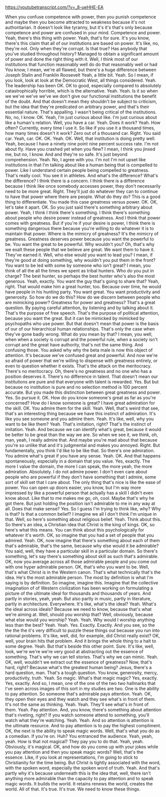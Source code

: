 https://youtubetranscript.com/?v=_8-ueHHE-EA

 When you confuse competence with power, then you punish competence and maybe then you become attracted to weakness because it's not authoritarian. It doesn't look like tyranny, but it's it's that's only because competence and power are confused in your mind. Competence and power. Yeah, there's this thing with power. Yeah, that's for sure. It's you know, there's this claim that all of our institutions are based on power. It's like, no, they're not. Only when they're corrupt. Is that true? Has anybody that you've studied throughout history? Managed to obtain a significant amount of power and done the right thing with it. Well, I think most of our institutions that function reasonably well do do that reasonably well or had You know, I mean, we're all flawed, but there's a huge difference between Joseph Stalin and Franklin Roosevelt Yeah, a little bit. Yeah. So I mean, if you look, look at look at the Democratic West, all things considered. Yeah. The leadership has been OK. OK to good, especially compared to absolutely catastrophically horrible, which is the alternative. Yeah. Yeah. Is it so when we we've we've we've we don't give our functional institutions the benefit of the doubt. And that doesn't mean they shouldn't be subject to criticism, but the idea that they're predicated on arbitrary power, and that's their essential nature. That's appalling. I wasn't being critical of the institutions. No, no, I know. OK. Yeah, I'm just curious about like. I'm just curious about like a human's relation. Well, you have a car. Yeah. Does it work? Yeah. How often? Currently, every time I use it. So like if you use it a thousand times, how many times doesn't it work? Zero out of a thousand car. Right. You said car. Yeah, car. OK. OK. Yeah. OK. Well, that institution is doing pretty well. Yeah, because I have a ninety nine point nine percent success rate. I'm not about fly. Have you crashed yet when you flew? I mean, I think you jinxed me, but no, I know. And and they're so safe. It's just beyond comprehension. Yeah. No, I agree with you. I'm not I'm not upset like institutions in that I'm talking about like a human being that is compelled to power. Like I understand certain people being compelled to greatness. That's really cool. You see it in athletes. And what's the difference? What's the difference? I think there is a concern. I think there is a difference because I think like once somebody accesses power, they don't necessarily need to be more great. Right. They'll just do whatever they can to continue to have that power where there are people. What do they do? This is a good thing to differentiate. You made this case greatness versus power. OK. OK, let's take it apart. OK. So you just said there's something arbitrary about power. Yeah, I think I think there's something. I think there's something about people who desire power instead of greatness. And I think that power comes with greatness. But if you're if your desire is power, I think there is something dangerous there because you're willing to do whatever it is to maintain that power. Where is the mimicry of greatness? It's the mimicry of greatness. Greatness deserves power because you want the powerful to be. You want the great to be powerful. Why wouldn't you? Oh, that's why we exalt these people that we believe are great. We want them to have it. They've earned it. Well, who else would you want to lead you? I mean, if they're good at doing something, why wouldn't you put them in the front? You want to be led with some by someone who isn't great? I mean, you think of all the all the times we spent as tribal hunters. Who do you put in charge? The best hunter, so perhaps the best hunter who's also the most generous. Yeah, exactly. You want the guy that's going to share that? Yeah, right. That would make him a great hunter, too. Because over time, he would have people in his hunting party. You want great. You want productivity and generosity. So how do we do this? How do we discern between people who are mimicking power? Greatness for power and greatness? That's a great question. By paying careful attention, by listening and by talking about it. That's the purpose of free speech. That's the purpose of political attention, because you want the great. But it can be mimicked by mimicked by psychopaths who use power. But that doesn't mean that power is the basis of our of our hierarchical human relationships. That's only the case when they've gone badly wrong. What do you mean by that? I mean, you well, when when a society is corrupt and the powerful rule, when a society isn't corrupt and the great have authority, that's not the same thing. And confusing those. You asked why why the beta male is now this object of attention. It's because we've confused great and powerful. And now we're so afraid of power that we're willing to dispense with greatness entirely, or even to question whether it exists. That's the attack on the meritocracy. There's no meritocracy. Oh, there's no greatness and no one who has a position deserves it. There's no difference in talent. That doesn't mean our institutions are pure and that everyone with talent is rewarded. Yes. But but because no institution is pure and no selection method is 100 percent accurate. But you made this distinction between great greatness and power. Yes. So pursue it. OK. How do you know someone's great as far as you're concerned? How do I know someone is great? I have great admiration for the skill. OK. You admire them for the skill. Yeah. Well, that's weird that see, that's an interesting thing because we have this instinct of admiration. It's like you see someone and you admire them. Yeah. It's like, well, why you want to be like them? Yeah. That's imitation, right? That's the instinct of imitation. Yeah. And because we can identify what's great, because it would be better to be great than the way we are. So when we see it, we think, oh, man, yeah, I really admire that. And maybe you're mad about that because you're so unlike that and it's judgmental and makes you annoyed. Right. But fundamentally, you think I'd like to be like that. So there's one admiration. You admire what's great if you have any sense. Yeah. OK. And that happens spontaneously, especially in a domain that you value. Yes, exactly. The more I value the domain, the more I can speak, the more yeah, the more admiration. Absolutely. I do not admire power. I don't even care about people who are powerful if they don't have something that I admire, some sort of skill set that I care about. The only thing that's nice is like the ease of power. You can open up doors easier, you know, but I'm way more impressed by like a powerful person that actually has a skill I didn't even know about. Like that to me makes me go, oh, cool. Maybe that's why he got there. But just holding the position isn't admirable to me in any way at all. Does that make sense? Yes. So I guess I'm trying to think like, why? Why is that? Is that a common belief? I imagine we all I don't think I'm unique in that. Well, so here's something about religious belief. Yeah. Think about this. So there's an idea, a Christian idea that Christ is the king of kings. OK, so here's what this means. You can think about this psychologically for whatever it's worth. OK, so imagine that you had a set of people that you admired. Yeah. OK, now imagine that there's something about each of them that's admirable, that's the same, because why else would it be admirable? You said, well, they have a particular skill in a particular domain. So there's something, let's say there's something about skill as such that's admirable. OK, now you average across all those admirable people and you come out with one hyper admirable person. OK, that's who you want to be. Well, that's what Christ is in the Western canon. That's what technically that's the idea. He's the most admirable person. The most by definition is what I'm saying is by definition. So imagine, imagine this. Imagine that the collective imagination of of Western civilization has been working on formulating a picture of the ultimate ideal for thousands and thousands of years. And partly in stories, yeah, yeah. But also partly in music, partly in literature, partly in architecture. Everywhere. It's like, what's the ideal? Yeah. What's the ideal across ideals? Because we need to know, because that's what we're aiming at. Well, should you worship that? Well, obviously, because what else would you worship? Yeah. Yeah. Why would I worship anything less than the best? Yeah. Yeah. Yes. Exactly. Exactly. And you see, so the the the the it's very difficult to puzzle these things out because you run into rational problems. It's like, well, did, for example, did Christ really exist? OK, well, your brain hits that problem. And it brings the whole thing to a halt to some degree. Yeah. But that's beside this other point. Sure. It's like, well, look, we're we're we're very good at abstracting out the essence of something. That's why we can tell stories. That's why we can mimic. Yeah. OK, well, wouldn't we extract out the essence of greatness? Now, that's hard, right? Because what's the greatest human being? Jesus, there's a hard question, man. That's a tough question. You know, generosity, mercy, productivity, truth. Yeah. So magic. What's that magic magic? Yes, exactly. Yes, exactly. And so, I mean, one of the one of the two two hallmarks that I've seen across images of this sort in my studies are two. One is the ability to pay attention. So someone that's admirable pays attention. Yeah. OK, they open their eyes and they watch and they see what's in front of them. It's not the same as thinking. Yeah. Yeah. They'll see what's in front of them. Yeah. Pay attention. And, you know, there's something about attention that's riveting, right? If you watch someone attend to something, you'll watch what they're watching. Yeah. Yeah. And so attention is attention is the ultimate resource. And to pay attention is to pay the highest compliment. OK, the next is the ability to speak magic words. Well, that's what you do as a comedian. If you're on. Huh? You entranced the audience. Yeah, yeah, yeah. How is that not magical? They pay you to do that. Yeah, yeah. Obviously, it's magical. OK, and how do you come up with your jokes while you pay attention and then you speak magic words? Well, that's the essence. Like, if you look at representations, I'm going to stick to Christianity for the time being. But Christ is tightly associated with the word, with the spoken word, especially the spoken word of truth. Yeah. And that's partly why it's because underneath this is the idea that, well, there isn't anything more admirable than the capacity to pay attention and to speak magic words. It builds the world. It retains renews the world, creates the world. All of that. It's true. It's true. We need to know these things.